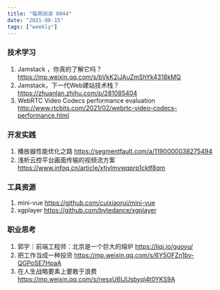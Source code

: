 ```yaml
---
title: "每周阅读 0044"
date: "2021-08-15"
tags: ["weekly"]
---
```


### 技术学习
1. Jamstack ，你真的了解它吗？https://mp.weixin.qq.com/s/bVkK2jJAuZmShYk4318kMQ
2. Jamstack，下一代Web建站技术栈？https://zhuanlan.zhihu.com/p/281085404
3. WebRTC Video Codecs performance evaluation http://www.rtcbits.com/2021/02/webrtc-video-codecs-performance.html

### 开发实践
1. 播放器性能优化之路 https://segmentfault.com/a/1190000038275494
2. 浅析云控平台画面传输的视频流方案 https://www.infoq.cn/article/xtjvlmywqprp1cktf8qm


### 工具资源
1. mini-vue https://github.com/cuixiaorui/mini-vue
2. xgplayer https://github.com/bytedance/xgplayer

### 职业思考
1. 郭宇｜前端工程师：北京是一个巨大的熔炉 https://liqi.io/guoyu/
2. 把工作当成一种投资 https://mp.weixin.qq.com/s/6Y5OFZn1bv-QGPoSE7HpaA
3. 在人生战略要素上要敢于浪费 https://mp.weixin.qq.com/s/nesxU6IJUsbyqi4t0YKS9A
